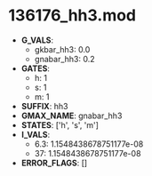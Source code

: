 # 136176_hh3.mod

- **G_VALS**:
  - gkbar_hh3: 0.0
  - gnabar_hh3: 0.2
- **GATES**:
  - h: 1
  - s: 1
  - m: 1
- **SUFFIX**: hh3
- **GMAX_NAME**: gnabar_hh3
- **STATES**: ['h', 's', 'm']
- **I_VALS**:
  - 6.3: 1.1548438678751177e-08
  - 37: 1.1548438678751177e-08
- **ERROR_FLAGS**: []
